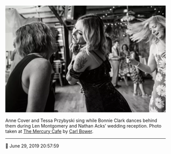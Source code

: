 ![Anne Cover and Tessa Przybyski sing while Bonnie Clark dances behind them](assets/81001857aa273519f5103644c8604bb0.webp)

Anne Cover and Tessa Przybyski sing while Bonnie Clark dances behind them during Len Montgomery and Nathan Acks’ wedding reception. Photo taken at [The Mercury Cafe](http://mercurycafe.com/) by [Carl Bower](http://carlbowerphotos.com/).

- - - -

<span aria-hidden="true">📅</span> June 29, 2019 20:57:59
